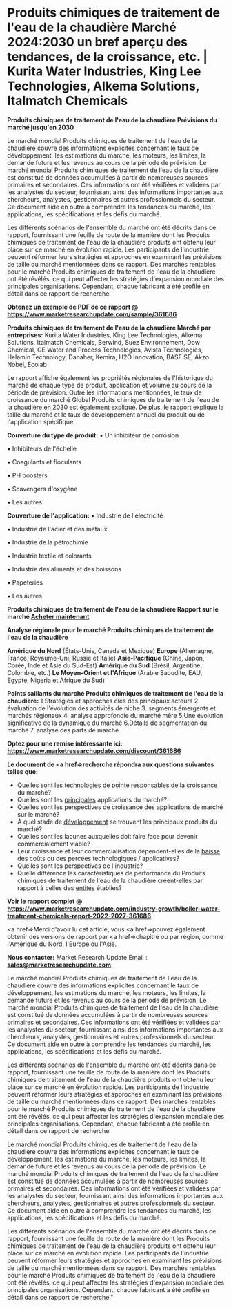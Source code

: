 # Produits chimiques de traitement de l'eau de la chaudière Marché 2024:2030 un bref aperçu des tendances, de la croissance, etc. | Kurita Water Industries, King Lee Technologies, Alkema Solutions, Italmatch Chemicals

<strong>Produits chimiques de traitement de l'eau de la chaudière Prévisions du marché jusqu'en 2030</strong>

Le marché mondial Produits chimiques de traitement de l'eau de la chaudière couvre des informations explicites concernant le taux de développement, les estimations du marché, les moteurs, les limites, la demande future et les revenus au cours de la période de prévision. Le marché mondial Produits chimiques de traitement de l'eau de la chaudière est constitué de données accumulées à partir de nombreuses sources primaires et secondaires. Ces informations ont été vérifiées et validées par les analystes du secteur, fournissant ainsi des informations importantes aux chercheurs, analystes, gestionnaires et autres professionnels du secteur. Ce document aide en outre à comprendre les tendances du marché, les applications, les spécifications et les défis du marché.

Les différents scénarios de l'ensemble du marché ont été décrits dans ce rapport, fournissant une feuille de route de la manière dont les Produits chimiques de traitement de l'eau de la chaudière produits ont obtenu leur place sur ce marché en évolution rapide. Les participants de l'industrie peuvent réformer leurs stratégies et approches en examinant les prévisions de taille du marché mentionnées dans ce rapport. Des marchés rentables pour le marché Produits chimiques de traitement de l'eau de la chaudière ont été révélés, ce qui peut affecter les stratégies d'expansion mondiale des principales organisations. Cependant, chaque fabricant a été profilé en détail dans ce rapport de recherche.

<strong>Obtenez un exemple de PDF de ce rapport @ <a href=https://www.marketresearchupdate.com/sample/361686>https://www.marketresearchupdate.com/sample/361686</a></strong></a></strong>

<strong>Produits chimiques de traitement de l'eau de la chaudière Marché par entreprises:</strong>
Kurita Water Industries, King Lee Technologies, Alkema Solutions, Italmatch Chemicals, Berwind, Suez Environnement, Dow Chemical, GE Water and Process Technologies, Avista Technologies, Helamin Technology, Danaher, Kemira, H2O Innovation, BASF SE, Akzo Nobel, Ecolab

Le rapport affiche également les propriétés régionales de l'historique du marché de chaque type de produit, application et volume au cours de la période de prévision. Outre les informations mentionnées, le taux de croissance du marché Global Produits chimiques de traitement de l'eau de la chaudière en 2030 est également expliqué. De plus, le rapport explique la taille du marché et le taux de développement annuel du produit ou de l'application spécifique.

<strong>Couverture du type de produit:</strong>
• Un inhibiteur de corrosion

• Inhibiteurs de l'échelle

• Coagulants et floculants

• PH boosters

• Scavengers d'oxygène

• Les autres

<strong>Couverture de l'application:</strong>
• Industrie de l'électricité

• Industrie de l'acier et des métaux

• Industrie de la pétrochimie

• Industrie textile et colorants

• Industrie des aliments et des boissons

• Papeteries

• Les autres

<strong>Produits chimiques de traitement de l'eau de la chaudière Rapport sur le marché <a href=https://www.marketresearchupdate.com/buynow/361686> Acheter maintenant </a></strong></a></strong>

<strong>Analyse régionale pour le marché Produits chimiques de traitement de l'eau de la chaudière</strong>

<strong>Amérique du Nord</strong> (États-Unis, Canada et Mexique)
<strong>Europe</strong> (Allemagne, France, Royaume-Uni, Russie et Italie)
<strong>Asie-Pacifique</strong> (Chine, Japon, Corée, Inde et Asie du Sud-Est)
<strong>Amérique du Sud</strong> (Brésil, Argentine, Colombie, etc.)
<strong>Le Moyen-Orient et l'Afrique</strong> (Arabie Saoudite, EAU, Egypte, Nigeria et Afrique du Sud)

<strong>Points saillants du marché Produits chimiques de traitement de l'eau de la chaudière:</strong>
1 Stratégies et approches clés des principaux acteurs
2. évaluation de l'évolution des activités de niche
3. segments émergents et marchés régionaux
4. analyse approfondie du marché mère
5.Une évolution significative de la dynamique du marché
6.Détails de segmentation du marché
7. analyse des parts de marché

<strong>Optez pour une remise intéressante ici: <a href=https://www.marketresearchupdate.com/discount/361686>https://www.marketresearchupdate.com/discount/361686</a></strong></a></strong>

<strong>Le document de <a href=>recherche</a> répondra aux questions suivantes telles que:</strong>
<ul>
  <li>Quelles sont les technologies de pointe responsables de la croissance du marché?</li>
  <li>Quelles sont les <a href=>principales</a> applications du marché?</li>
  <li>Quelles sont les perspectives de croissance des applications de marché sur le marché?</li>
  <li>À quel stade de <a href=>développement</a> se trouvent les principaux produits du marché?</li>
  <li>Quelles sont les lacunes auxquelles doit faire face pour devenir commercialement viable?</li>
  <li>Leur croissance et leur commercialisation dépendent-elles de la <a href=>baisse</a> des coûts ou des percées technologiques / applicatives?</li>
  <li>Quelles sont les perspectives de l'industrie?</li>
  <li>Quelle différence les caractéristiques de performance du Produits chimiques de traitement de l'eau de la chaudière créent-elles par rapport à celles des <a href=>entités</a> établies?</li>
</ul>
<strong>Voir le rapport complet @ <a href=https://www.marketresearchupdate.com/industry-growth/boiler-water-treatment-chemicals-report-2022-2027-361686>https://www.marketresearchupdate.com/industry-growth/boiler-water-treatment-chemicals-report-2022-2027-361686</a></strong></a></strong>

<a href=>Merci</a> d'avoir lu cet article, vous <a href=>pouvez</a> également obtenir des versions de rapport par <a href=>chapitre</a> ou par région, comme l'Amérique du Nord, l'Europe ou l'Asie.

<strong>Nous contacter:</strong>
Market Research Update
Email : <strong>sales@marketresearchupdate.com</strong>

Le marché mondial Produits chimiques de traitement de l'eau de la chaudière couvre des informations explicites concernant le taux de développement, les estimations du marché, les moteurs, les limites, la demande future et les revenus au cours de la période de prévision. Le marché mondial Produits chimiques de traitement de l'eau de la chaudière est constitué de données accumulées à partir de nombreuses sources primaires et secondaires. Ces informations ont été vérifiées et validées par les analystes du secteur, fournissant ainsi des informations importantes aux chercheurs, analystes, gestionnaires et autres professionnels du secteur. Ce document aide en outre à comprendre les tendances du marché, les applications, les spécifications et les défis du marché.

Les différents scénarios de l'ensemble du marché ont été décrits dans ce rapport, fournissant une feuille de route de la manière dont les Produits chimiques de traitement de l'eau de la chaudière produits ont obtenu leur place sur ce marché en évolution rapide. Les participants de l'industrie peuvent réformer leurs stratégies et approches en examinant les prévisions de taille du marché mentionnées dans ce rapport. Des marchés rentables pour le marché Produits chimiques de traitement de l'eau de la chaudière ont été révélés, ce qui peut affecter les stratégies d'expansion mondiale des principales organisations. Cependant, chaque fabricant a été profilé en détail dans ce rapport de recherche.

Le marché mondial Produits chimiques de traitement de l'eau de la chaudière couvre des informations explicites concernant le taux de développement, les estimations du marché, les moteurs, les limites, la demande future et les revenus au cours de la période de prévision. Le marché mondial Produits chimiques de traitement de l'eau de la chaudière est constitué de données accumulées à partir de nombreuses sources primaires et secondaires. Ces informations ont été vérifiées et validées par les analystes du secteur, fournissant ainsi des informations importantes aux chercheurs, analystes, gestionnaires et autres professionnels du secteur. Ce document aide en outre à comprendre les tendances du marché, les applications, les spécifications et les défis du marché.

Les différents scénarios de l'ensemble du marché ont été décrits dans ce rapport, fournissant une feuille de route de la manière dont les Produits chimiques de traitement de l'eau de la chaudière produits ont obtenu leur place sur ce marché en évolution rapide. Les participants de l'industrie peuvent réformer leurs stratégies et approches en examinant les prévisions de taille du marché mentionnées dans ce rapport. Des marchés rentables pour le marché Produits chimiques de traitement de l'eau de la chaudière ont été révélés, ce qui peut affecter les stratégies d'expansion mondiale des principales organisations. Cependant, chaque fabricant a été profilé en détail dans ce rapport de recherche."
